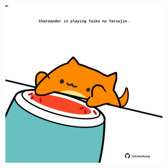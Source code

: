 <!-- built at 25/10/2025, 03:14:40 UTC -->
<p align="center">
  <img width="500" height="500" src="./ReadmeImage.svg">
</p>
